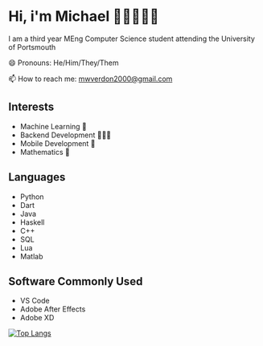 
# Hi, i'm Michael 😵‍💫🚶‍♂️🥶

I am a third year MEng Computer Science student attending the University of Portsmouth

😄 Pronouns: He/Him/They/Them

📫 How to reach me: mwverdon2000@gmail.com

## Interests

- Machine Learning 🧠
- Backend Development 👨🏻‍💻
- Mobile Development 📱
- Mathematics 🧮

## Languages

- Python
- Dart
- Java
- Haskell
- C++
- SQL
- Lua
- Matlab

## Software Commonly Used

- VS Code
- Adobe After Effects
- Adobe XD

[![Top Langs](https://github-readme-stats.vercel.app/api/top-langs/?username=MichaelVerdon)](https://github.com/anuraghazra/github-readme-stats)

<!--
**MichaelVerdon/MichaelVerdon** is a ✨ _special_ ✨ repository because its `README.md` (this file) appears on your GitHub profile.

Here are some ideas to get you started:

- 🔭 I’m currently working on ...
- 🌱 I’m currently learning ...
- 👯 I’m looking to collaborate on ...
- 🤔 I’m looking for help with ...
- 💬 Ask me about ...
- 📫 How to reach me: ...
- 😄 Pronouns: ...
- ⚡ Fun fact: ...
-->
